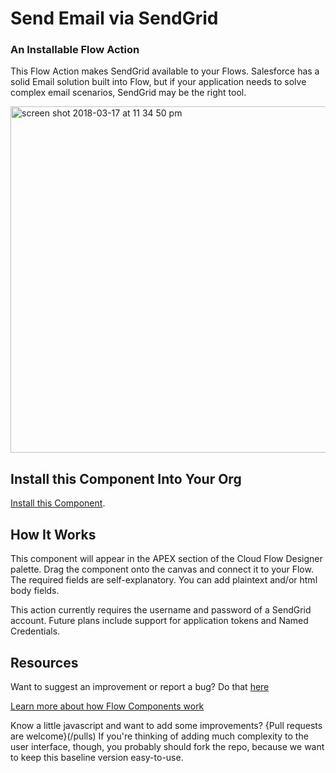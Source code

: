 # Send Email via SendGrid #

### An Installable Flow Action   ###

This Flow Action makes SendGrid available to your Flows. Salesforce has a solid Email solution built into Flow, but if your application needs to solve complex email scenarios, SendGrid may be the right tool. 

<img width="554" alt="screen shot 2018-03-17 at 11 34 50 pm" src="https://user-images.githubusercontent.com/3140883/37563336-dc258830-2a3b-11e8-8319-5c2629123ce8.png">

## Install this Component Into Your Org ##

[Install this Component](https://sites.google.com/view/flowunofficial/flow-action-components/send-email-via-sendgrid).



## How It Works ##

This component will appear in the APEX section of the Cloud Flow Designer palette. Drag the component onto the canvas and connect it to your Flow. The required fields are self-explanatory. You can add plaintext and/or html body fields.

This action currently requires the username and password of a SendGrid account. Future plans include support for application tokens and Named Credentials.


## Resources ##

Want to suggest an improvement or report a bug? Do that [here](/issues)

[Learn more about how Flow Components work](/README.md)

Know a little javascript and want to add some improvements? {Pull requests are welcome}(/pulls) If you're thinking of adding much complexity to the user interface, though, you probably should fork the repo, because we want to keep this baseline version easy-to-use.


